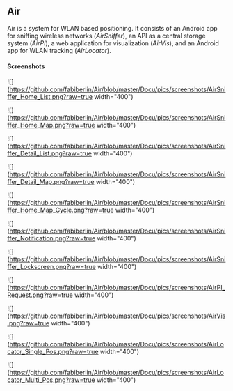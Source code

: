 ## Air

Air is a system for WLAN based positioning. It consists of an Android app for sniffing wireless networks (_AirSniffer_), an API as a central storage system (_AirPI_), a web application for visualization (_AirVis_), and an Android app for WLAN tracking (_AirLocator_).

#### Screenshots

![](https://github.com/fabiberlin/Air/blob/master/Docu/pics/screenshots/AirSniffer_Home_List.png?raw=true width="400")

![](https://github.com/fabiberlin/Air/blob/master/Docu/pics/screenshots/AirSniffer_Home_Map.png?raw=true width="400")

![](https://github.com/fabiberlin/Air/blob/master/Docu/pics/screenshots/AirSniffer_Detail_List.png?raw=true width="400")

![](https://github.com/fabiberlin/Air/blob/master/Docu/pics/screenshots/AirSniffer_Detail_Map.png?raw=true width="400")

![](https://github.com/fabiberlin/Air/blob/master/Docu/pics/screenshots/AirSniffer_Home_Map_Cycle.png?raw=true width="400")

![](https://github.com/fabiberlin/Air/blob/master/Docu/pics/screenshots/AirSniffer_Notification.png?raw=true width="400")

![](https://github.com/fabiberlin/Air/blob/master/Docu/pics/screenshots/AirSniffer_Lockscreen.png?raw=true width="400")

![](https://github.com/fabiberlin/Air/blob/master/Docu/pics/screenshots/AirPI_Request.png?raw=true width="400")

![](https://github.com/fabiberlin/Air/blob/master/Docu/pics/screenshots/AirVis.png?raw=true width="400")

![](https://github.com/fabiberlin/Air/blob/master/Docu/pics/screenshots/AirLocator_Single_Pos.png?raw=true width="400")

![](https://github.com/fabiberlin/Air/blob/master/Docu/pics/screenshots/AirLocator_Multi_Pos.png?raw=true width="400")
